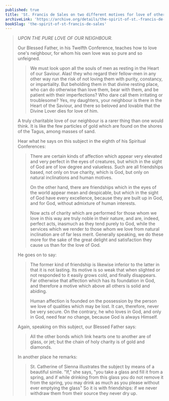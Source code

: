 ```yaml
---
published: true
title: 'St. Francis de Sales on two different motives for love of others'
archiveLink: 'https://archive.org/details/the-spirit-of-st.-francis-de-sales/page/77?view=theater'
bookSlug: 'the-spirit-of-st-francis-de-sales'
---
```


> *UPON THE PURE LOVE OF OUR NEIGHBOUR.*
>
> Our Blessed Father, in his Twelfth Conference, teaches how to love one's neighbour, for whom his own love was so pure and so unfeigned.
>
>> We must look upon all the souls of men as resting in the Heart of our Saviour. Alas! they who regard their fellow-men in any other way run the risk of not loving them with purity, constancy, or impartiality. But beholding them in that divine resting place, who can do otherwise than love them, bear with them, and be patient with their imperfections? Who dare call them irritating or troublesome? Yes, my daughters, your neighbour is there in the Heart of the Saviour, and there so beloved and lovable that the Divine Lover dies for love of him.
>
> A truly charitable love of our neighbour is a rarer thing than one would think. It is like the few particles of gold which are found on the shores of the Tagus, among masses of sand.
>
> Hear what he says on this subject in the eighth of his Spiritual Conferences:
> 
>> There are certain kinds of affection which appear very elevated and very perfect in the eyes of creatures, but which in the sight of God are of low degree and valueless. Such are all friendships based, not only on true charity, which is God, but only on natural inclinations and human motives.
>>
>> On the other hand, there are friendships which in the eyes of the world appear mean and despicable, but which in the sight of God have every excellence, because they are built up in God, and for God, without admixture of human interests.
>>
>> Now acts of charity which are performed for those whom we love in this way are truly noble in their nature, and are, indeed, perfect acts, inasmuch as they tend purely to God, while the services which we render to those whom we love from natural inclination are of far less merit. Generally speaking, we do these more for the sake of the great delight and satisfaction they cause us than for the love of God.
>
> He goes on to say:
> 
>> The former kind of friendship is likewise inferior to the latter in that it is not lasting. Its motive is so weak that when slighted or not responded to it easily grows cold, and finally disappears. Far otherwise that affection which has its foundation in God, and therefore a motive which above all others is solid and abiding.
>>
>> Human affection is founded on the possession by the person we love of qualities which may be lost. It can, therefore, never be very secure. On the contrary, he who loves in God, and only in God, need fear no change, because God is always Himself.
>
> Again, speaking on this subject, our Blessed Father says:
>
>> All the other bonds which link hearts one to another are of glass, or jet; but the chain of holy charity is of gold and diamonds.
>
> In another place he remarks:
>
>> St. Catherine of Sienna illustrates the subject by means of a beautiful simile. "If," she says, "you take a glass and fill it from a spring, and if while drinking from this glass you do not remove it from the spring, you may drink as much as you please without ever emptying the glass" So it is with friendships: if we never withdraw them from their source they never dry up.
